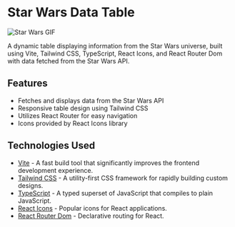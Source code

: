 # Star Wars Data Table

![Star Wars GIF]([https://media.giphy.com/media/xT0BKiwgIPGShJNi0g/giphy.gif](https://media1.giphy.com/media/3owzWjFuGTjLMD2UuY/giphy.gif))

A dynamic table displaying information from the Star Wars universe, built using Vite, Tailwind CSS, TypeScript, React Icons, and React Router Dom with data fetched from the Star Wars API.

## Features

- Fetches and displays data from the Star Wars API
- Responsive table design using Tailwind CSS
- Utilizes React Router for easy navigation
- Icons provided by React Icons library

## Technologies Used

- [Vite](https://vitejs.dev/) - A fast build tool that significantly improves the frontend development experience.
- [Tailwind CSS](https://tailwindcss.com/) - A utility-first CSS framework for rapidly building custom designs.
- [TypeScript](https://www.typescriptlang.org/) - A typed superset of JavaScript that compiles to plain JavaScript.
- [React Icons](https://react-icons.github.io/react-icons/) - Popular icons for React applications.
- [React Router Dom](https://reactrouter.com/web/guides/quick-start) - Declarative routing for React.

